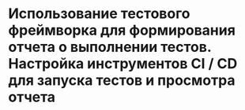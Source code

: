 # Использование тестового фреймворка для формирования отчета о выполнении тестов. Настройка инструментов CI / CD для запуска тестов и просмотра отчета
